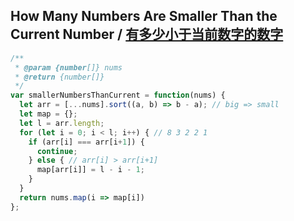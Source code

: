 ## How Many Numbers Are Smaller Than the Current Number / [有多少小于当前数字的数字]()

```js
/**
 * @param {number[]} nums
 * @return {number[]}
 */
var smallerNumbersThanCurrent = function(nums) {
  let arr = [...nums].sort((a, b) => b - a); // big => small
  let map = {};
  let l = arr.length;
  for (let i = 0; i < l; i++) { // 8 3 2 2 1
    if (arr[i] === arr[i+1]) {
      continue;
    } else { // arr[i] > arr[i+1] 
      map[arr[i]] = l - i - 1;
    }
  }
  return nums.map(i => map[i])
};
```